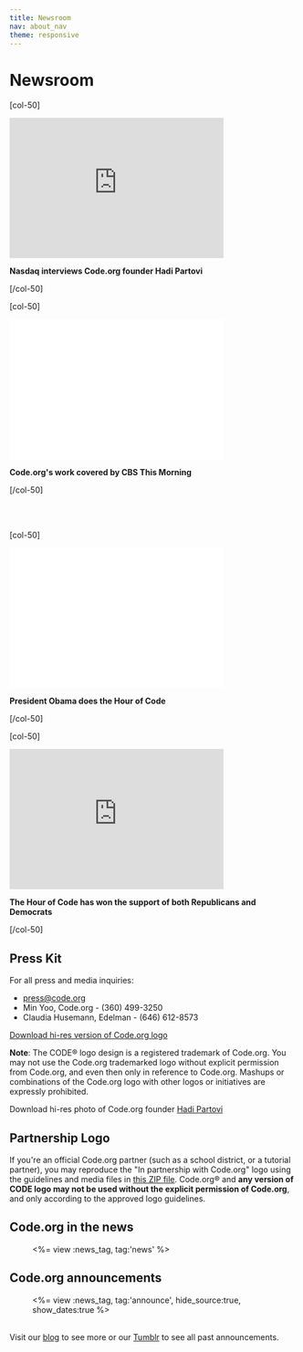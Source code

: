 ```yaml
---
title: Newsroom
nav: about_nav
theme: responsive
---
```

# Newsroom

[col-50]

<iframe width="375" height="246" src="https://www.youtube.com/embed/zxcBZg7jYlc" frameborder="0" allowfullscreen></iframe>

**Nasdaq interviews Code.org founder Hadi Partovi**

[/col-50]

[col-50]

<iframe width="375" height="246" src="//www.youtube.com/embed/sUXfjzzHO5g?controls=2" frameborder="0" allowfullscreen></iframe>

**Code.org's work covered by CBS This Morning**

[/col-50]

<br><br>

[col-50]

<iframe width="375" height="246" src="//www.youtube.com/embed/AI_dayIQWV4" frameborder="0" allowfullscreen></iframe>

**President Obama does the Hour of Code**

[/col-50]

[col-50]

<iframe width="375" height="246" src="https://www.youtube.com/embed/W5QGo_Yb_Pc?list=PLzdnOPI1iJNfygSF8gKBUq7fT4Y61_h2I" frameborder="0" allowfullscreen></iframe>

**The Hour of Code has won the support of both Republicans and Democrats**

[/col-50]

## Press Kit

For all press and media inquiries: 

- [press@code.org](mailto:press@code.org)
- Min Yoo, Code.org - (360) 499-3250
- Claudia Husemann, Edelman - (646) 612-8573

[Download hi-res version of Code.org logo](https://www.dropbox.com/scl/fi/3qxs2z7ukocwc7apbn3mc/Code.org%20Logo.zip?dl=0)

**Note**: The CODE&reg; logo design is a registered trademark of Code.org. You may not use the Code.org trademarked logo without explicit permission from Code.org, and even then only in reference to Code.org. Mashups or combinations of the Code.org logo with other logos or initiatives are expressly prohibited.

Download hi-res photo of Code.org founder [Hadi Partovi](https://code.org/images/HadiPartoviHeadshot.jpg)


## Partnership Logo

If you're an official Code.org partner (such as a school district, or a tutorial partner), you may reproduce the "In partnership with Code.org" logo using the guidelines and media files in [this ZIP file](/files/partner-logo.zip). Code.org&reg; and **any version of CODE logo may not be used without the explicit permission of Code.org**, and only according to the approved logo guidelines.

## Code.org in the news

<div style='margin-left:40px'>
<%= view :news_tag, tag:'news' %>
</div>


## Code.org announcements

<div style='margin-left:40px'>
<%= view :news_tag, tag:'announce', hide_source:true, show_dates:true %>
</div>

<br>

Visit our [blog](https://medium.com/@codeorg) to see more or our [Tumblr](http://blog.code.org/) to see all past announcements.


<br/>
